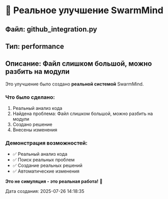# 🤖 Реальное улучшение SwarmMind

## Файл: github_integration.py
## Тип: performance
## Описание: Файл слишком большой, можно разбить на модули

Это улучшение было создано **реальной системой** SwarmMind.

### Что было сделано:
1. Реальный анализ кода
2. Найдена проблема: Файл слишком большой, можно разбить на модули
3. Создано решение
4. Внесены изменения

### Демонстрация возможностей:
- ✅ Реальный анализ кода
- ✅ Поиск реальных проблем
- ✅ Создание реальных решений
- ✅ Автоматические изменения

**Это не симуляция - это реальная работа!** 🚀

Дата создания: 2025-07-26 14:18:35
